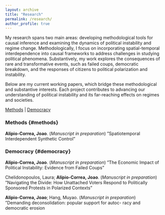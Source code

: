```yaml
---
layout: archive
title: "Research"
permalink: /research/
author_profile: true
---
```


My research spans two main areas: developing methodological tools for
causal inference and examining the dynamics of political instability and
regime change. Methodologically, I focus on incorporating
spatial-temporal interdependence into causal frameworks to address
challenges in studying political phenomena. Substantively, my work
explores the consequences of rare and transformative events, such as
failed coups, democratic breakdown, and the responses of citizens to
political polarization and instability.

Below are my current working papers, which bridge these methodological
and substantive interests. Each project contributes to advancing our
understanding of political instability and its far-reaching effects on
regimes and societies.

[Methods](#methods) | [Democracy](#democracy)

### Methods {#methods}
**Alípio-Correa, Joao**. (*Manuscript in preparation*) ”Spatiotemporal
Interdependent Synthetic Control”


### Democracy {#democracy}
**Alípio-Correa, Joao**. (*Manuscript in preparation*) ”The Economic
Impact of Political Instability: Evidence from Failed Coups”

Chelidonopoulos, Laura; **Alípio-Correa, Joao**. (*Manuscript in preparation*) ”Navigating the
Divide: How Unattached Voters Respond to Politically Sponsored Protests
in Polarized Contexts”

**Alípio-Correa, Joao**; Hang, Muyao. (*Manuscript in preparation*)
”Demanding deconsolidation: popular support for autoc- racy and
democratic erosion
